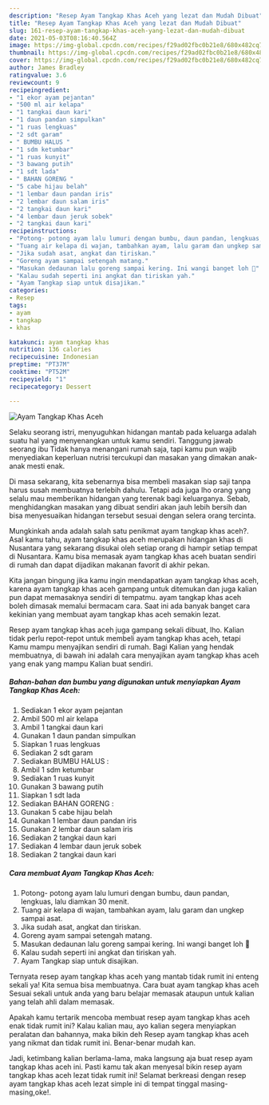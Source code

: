 ```yaml
---
description: "Resep Ayam Tangkap Khas Aceh yang lezat dan Mudah Dibuat"
title: "Resep Ayam Tangkap Khas Aceh yang lezat dan Mudah Dibuat"
slug: 161-resep-ayam-tangkap-khas-aceh-yang-lezat-dan-mudah-dibuat
date: 2021-05-03T08:16:40.564Z
image: https://img-global.cpcdn.com/recipes/f29ad02fbc0b21e8/680x482cq70/ayam-tangkap-khas-aceh-foto-resep-utama.jpg
thumbnail: https://img-global.cpcdn.com/recipes/f29ad02fbc0b21e8/680x482cq70/ayam-tangkap-khas-aceh-foto-resep-utama.jpg
cover: https://img-global.cpcdn.com/recipes/f29ad02fbc0b21e8/680x482cq70/ayam-tangkap-khas-aceh-foto-resep-utama.jpg
author: James Bradley
ratingvalue: 3.6
reviewcount: 9
recipeingredient:
- "1 ekor ayam pejantan"
- "500 ml air kelapa"
- "1 tangkai daun kari"
- "1 daun pandan simpulkan"
- "1 ruas lengkuas"
- "2 sdt garam"
- " BUMBU HALUS "
- "1 sdm ketumbar"
- "1 ruas kunyit"
- "3 bawang putih"
- "1 sdt lada"
- " BAHAN GORENG "
- "5 cabe hijau belah"
- "1 lembar daun pandan iris"
- "2 lembar daun salam iris"
- "2 tangkai daun kari"
- "4 lembar daun jeruk sobek"
- "2 tangkai daun kari"
recipeinstructions:
- "Potong- potong ayam lalu lumuri dengan bumbu, daun pandan, lengkuas, lalu diamkan 30 menit."
- "Tuang air kelapa di wajan, tambahkan ayam, lalu garam dan ungkep sampai asat."
- "Jika sudah asat, angkat dan tiriskan."
- "Goreng ayam sampai setengah matang."
- "Masukan dedaunan lalu goreng sampai kering. Ini wangi banget loh 🥰"
- "Kalau sudah seperti ini angkat dan tiriskan yah."
- "Ayam Tangkap siap untuk disajikan."
categories:
- Resep
tags:
- ayam
- tangkap
- khas

katakunci: ayam tangkap khas 
nutrition: 136 calories
recipecuisine: Indonesian
preptime: "PT37M"
cooktime: "PT52M"
recipeyield: "1"
recipecategory: Dessert

---
```



![Ayam Tangkap Khas Aceh](https://img-global.cpcdn.com/recipes/f29ad02fbc0b21e8/680x482cq70/ayam-tangkap-khas-aceh-foto-resep-utama.jpg)

Selaku seorang istri, menyuguhkan hidangan mantab pada keluarga adalah suatu hal yang menyenangkan untuk kamu sendiri. Tanggung jawab seorang ibu Tidak hanya menangani rumah saja, tapi kamu pun wajib menyediakan keperluan nutrisi tercukupi dan masakan yang dimakan anak-anak mesti enak.

Di masa  sekarang, kita sebenarnya bisa membeli masakan siap saji tanpa harus susah membuatnya terlebih dahulu. Tetapi ada juga lho orang yang selalu mau memberikan hidangan yang terenak bagi keluarganya. Sebab, menghidangkan masakan yang dibuat sendiri akan jauh lebih bersih dan bisa menyesuaikan hidangan tersebut sesuai dengan selera orang tercinta. 



Mungkinkah anda adalah salah satu penikmat ayam tangkap khas aceh?. Asal kamu tahu, ayam tangkap khas aceh merupakan hidangan khas di Nusantara yang sekarang disukai oleh setiap orang di hampir setiap tempat di Nusantara. Kamu bisa memasak ayam tangkap khas aceh buatan sendiri di rumah dan dapat dijadikan makanan favorit di akhir pekan.

Kita jangan bingung jika kamu ingin mendapatkan ayam tangkap khas aceh, karena ayam tangkap khas aceh gampang untuk ditemukan dan juga kalian pun dapat memasaknya sendiri di tempatmu. ayam tangkap khas aceh boleh dimasak memalui bermacam cara. Saat ini ada banyak banget cara kekinian yang membuat ayam tangkap khas aceh semakin lezat.

Resep ayam tangkap khas aceh juga gampang sekali dibuat, lho. Kalian tidak perlu repot-repot untuk membeli ayam tangkap khas aceh, tetapi Kamu mampu menyajikan sendiri di rumah. Bagi Kalian yang hendak membuatnya, di bawah ini adalah cara menyajikan ayam tangkap khas aceh yang enak yang mampu Kalian buat sendiri.

<!--inarticleads1-->

##### Bahan-bahan dan bumbu yang digunakan untuk menyiapkan Ayam Tangkap Khas Aceh:

1. Sediakan 1 ekor ayam pejantan
1. Ambil 500 ml air kelapa
1. Ambil 1 tangkai daun kari
1. Gunakan 1 daun pandan simpulkan
1. Siapkan 1 ruas lengkuas
1. Sediakan 2 sdt garam
1. Sediakan  BUMBU HALUS :
1. Ambil 1 sdm ketumbar
1. Sediakan 1 ruas kunyit
1. Gunakan 3 bawang putih
1. Siapkan 1 sdt lada
1. Sediakan  BAHAN GORENG :
1. Gunakan 5 cabe hijau belah
1. Gunakan 1 lembar daun pandan iris
1. Gunakan 2 lembar daun salam iris
1. Sediakan 2 tangkai daun kari
1. Sediakan 4 lembar daun jeruk sobek
1. Sediakan 2 tangkai daun kari




<!--inarticleads2-->

##### Cara membuat Ayam Tangkap Khas Aceh:

1. Potong- potong ayam lalu lumuri dengan bumbu, daun pandan, lengkuas, lalu diamkan 30 menit.
1. Tuang air kelapa di wajan, tambahkan ayam, lalu garam dan ungkep sampai asat.
1. Jika sudah asat, angkat dan tiriskan.
1. Goreng ayam sampai setengah matang.
1. Masukan dedaunan lalu goreng sampai kering. Ini wangi banget loh 🥰
1. Kalau sudah seperti ini angkat dan tiriskan yah.
1. Ayam Tangkap siap untuk disajikan.




Ternyata resep ayam tangkap khas aceh yang mantab tidak rumit ini enteng sekali ya! Kita semua bisa membuatnya. Cara buat ayam tangkap khas aceh Sesuai sekali untuk anda yang baru belajar memasak ataupun untuk kalian yang telah ahli dalam memasak.

Apakah kamu tertarik mencoba membuat resep ayam tangkap khas aceh enak tidak rumit ini? Kalau kalian mau, ayo kalian segera menyiapkan peralatan dan bahannya, maka bikin deh Resep ayam tangkap khas aceh yang nikmat dan tidak rumit ini. Benar-benar mudah kan. 

Jadi, ketimbang kalian berlama-lama, maka langsung aja buat resep ayam tangkap khas aceh ini. Pasti kamu tak akan menyesal bikin resep ayam tangkap khas aceh lezat tidak rumit ini! Selamat berkreasi dengan resep ayam tangkap khas aceh lezat simple ini di tempat tinggal masing-masing,oke!.

